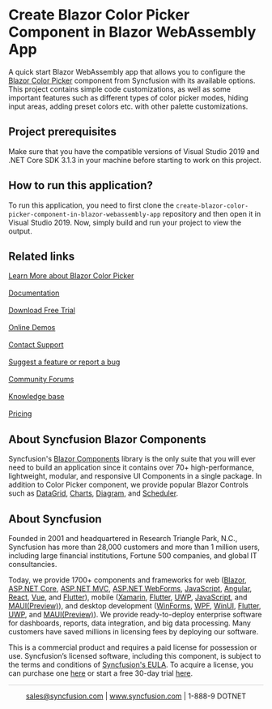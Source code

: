 # Create Blazor Color Picker Component in Blazor WebAssembly App
A quick start Blazor WebAssembly app that allows you to configure the [Blazor Color Picker](https://www.syncfusion.com/blazor-components/blazor-color-picker?utm_source=github&utm_medium=listing&utm_campaign=blazor-color-picker-github-samples) component from Syncfusion with its available options. This project contains simple code customizations, as well as some important features such as different types of color picker modes, hiding input areas, adding preset colors etc. with other palette customizations.

## Project prerequisites

Make sure that you have the compatible versions of Visual Studio 2019 and .NET Core SDK 3.1.3 in your machine before starting to work on this project.

## How to run this application?

To run this application, you need to first clone the `create-blazor-color-picker-component-in-blazor-webassembly-app` repository and then open it in Visual Studio 2019. Now, simply build and run your project to view the output.

## Related links
[Learn More about Blazor Color Picker](https://www.syncfusion.com/blazor-components/blazor-color-picker?utm_source=github&utm_medium=listing&utm_campaign=blazor-color-picker-github-samples)<br/><br/>
[Documentation](https://blazor.syncfusion.com/documentation/color-picker/getting-started?utm_source=github&utm_medium=listing&utm_campaign=blazor-color-picker-github-samples)<br/><br/>
[Download Free Trial](https://www.syncfusion.com/downloads/blazor-samples?utm_source=github&utm_medium=listing&utm_campaign=blazor-color-picker-github-samples)<br/><br/>
[Online Demos](https://blazor.syncfusion.com/demos/color-picker/default-functionalities?theme=fluent?utm_source=github&utm_medium=listing&utm_campaign=blazor-color-picker-github-samples)<br/><br/>
[Contact Support](https://support.syncfusion.com/create?utm_source=github&utm_medium=listing&utm_campaign=blazor-color-picker-github-samples)<br/><br/>
[Suggest a feature or report a bug](https://www.syncfusion.com/feedback/blazor?utm_source=github&utm_medium=listing&utm_campaign=blazor-color-picker-github-samples)<br/><br/>
[Community Forums](https://www.syncfusion.com/forums?utm_source=github&utm_medium=listing&utm_campaign=blazor-color-picker-github-samples)<br/><br/>
[Knowledge base](https://www.syncfusion.com/kb?utm_source=github&utm_medium=listing&utm_campaign=blazor-color-picker-github-samples)<br/><br/>
[Pricing](https://www.syncfusion.com/sales/products/blazor?utm_source=github&utm_medium=listing&utm_campaign=blazor-color-picker-github-samples)

## About Syncfusion Blazor Components
Syncfusion's [Blazor Components](https://www.syncfusion.com/blazor-components?utm_source=github&utm_medium=listing&utm_campaign=blazor-color-picker-github-samples) library is the only suite that you will ever need to build an application since it contains over 70+ high-performance, lightweight, modular, and responsive UI Components in a single package. In addition to Color Picker component, we provide popular Blazor Controls such as [DataGrid](https://www.syncfusion.com/blazor-components/blazor-datagrid?utm_source=github&utm_medium=listing&utm_campaign=blazor-color-picker-github-samples), [Charts](https://www.syncfusion.com/blazor-components/blazor-charts?utm_source=github&utm_medium=listing&utm_campaign=blazor-color-picker-github-samples), [Diagram](https://www.syncfusion.com/blazor-components/blazor-diagram?utm_source=github&utm_medium=listing&utm_campaign=blazor-color-picker-github-samples), and [Scheduler](https://www.syncfusion.com/blazor-components/blazor-scheduler?utm_source=github&utm_medium=listing&utm_campaign=blazor-color-picker-github-samples).

## About Syncfusion
Founded in 2001 and headquartered in Research Triangle Park, N.C., Syncfusion has more than 28,000 customers and more than 1 million users, including large financial institutions, Fortune 500 companies, and global IT consultancies.

Today, we provide 1700+ components and frameworks for web ([Blazor](https://www.syncfusion.com/blazor-components?utm_source=github&utm_medium=listing&utm_campaign=blazor-color-picker-github-samples), [ASP.NET Core](https://www.syncfusion.com/aspnet-core-ui-controls?utm_source=github&utm_medium=listing&utm_campaign=blazor-color-picker-github-samples), [ASP.NET MVC](https://www.syncfusion.com/aspnet-mvc-ui-controls?utm_source=github&utm_medium=listing&utm_campaign=blazor-color-picker-github-samples), [ASP.NET WebForms](https://www.syncfusion.com/jquery/aspnet-webforms-ui-controls?utm_source=github&utm_medium=listing&utm_campaign=blazor-color-picker-github-samples), [JavaScript](https://www.syncfusion.com/javascript-ui-controls?utm_source=github&utm_medium=listing&utm_campaign=blazor-color-picker-github-samples), [Angular](https://www.syncfusion.com/angular-ui-components?utm_source=github&utm_medium=listing&utm_campaign=blazor-color-picker-github-samples), [React](https://www.syncfusion.com/react-ui-components?utm_source=github&utm_medium=listing&utm_campaign=blazor-color-picker-github-samples), [Vue](https://www.syncfusion.com/vue-ui-components?utm_source=github&utm_medium=listing&utm_campaign=blazor-color-picker-github-samples), and [Flutter](https://www.syncfusion.com/flutter-widgets?utm_source=github&utm_medium=listing&utm_campaign=blazor-color-picker-github-samples)), mobile ([Xamarin](https://www.syncfusion.com/xamarin-ui-controls?utm_source=github&utm_medium=listing&utm_campaign=blazor-color-picker-github-samples), [Flutter](https://www.syncfusion.com/flutter-widgets?utm_source=github&utm_medium=listing&utm_campaign=blazor-color-picker-github-samples), [UWP](https://www.syncfusion.com/uwp-ui-controls?utm_source=github&utm_medium=listing&utm_campaign=blazor-color-picker-github-samples), [JavaScript](https://www.syncfusion.com/javascript-ui-controls?utm_source=github&utm_medium=listing&utm_campaign=blazor-color-picker-github-samples), and [MAUI(Preview)](https://www.syncfusion.com/maui-controls?utm_source=github&utm_medium=listing&utm_campaign=blazor-color-picker-github-samples)), and desktop development ([WinForms](https://www.syncfusion.com/blazor-ui-controls?utm_source=github&utm_medium=listing&utm_campaign=blazor-color-picker-github-samples), [WPF](https://www.syncfusion.com/wpf-ui-controls?utm_source=github&utm_medium=listing&utm_campaign=blazor-color-picker-github-samples), [WinUI](https://www.syncfusion.com/winui-controls?utm_source=github&utm_medium=listing&utm_campaign=blazor-color-picker-github-samples), [Flutter](https://www.syncfusion.com/flutter-widgets?utm_source=github&utm_medium=listing&utm_campaign=blazor-color-picker-github-samples), [UWP](https://www.syncfusion.com/uwp-ui-controls?utm_source=github&utm_medium=listing&utm_campaign=blazor-color-picker-github-samples), and [MAUI(Preview)](https://www.syncfusion.com/maui-controls?utm_source=github&utm_medium=listing&utm_campaign=blazor-color-picker-github-samples)). We provide ready-to-deploy enterprise software for dashboards, reports, data integration, and big data processing. Many customers have saved millions in licensing fees by deploying our software.

This is a commercial product and requires a paid license for possession or use. Syncfusion’s licensed software, including this component, is subject to the terms and conditions of [Syncfusion's EULA](https://www.syncfusion.com/eula/es/?utm_source=github&utm_medium=listing&utm_campaign=blazor-color-picker-github-samples). To acquire a license, you can purchase one [here]( https://www.syncfusion.com/sales/products/blazor?utm_source=github&utm_medium=listing&utm_campaign=blazor-color-picker-github-samples) or start a free 30-day trial [here](https://www.syncfusion.com/account/manage-trials/start-trials?utm_source=github&utm_medium=listing&utm_campaign=blazor-color-picker-github-samples).

<hr style="height:0.3px;border:none;color:lightgrey;background-color:lightgrey;" />

<p align="center">
  <a href="mailto:sales@syncfusion.com?Subject=Syncfusion Blazor Color Picker - Github" target="_top">sales@syncfusion.com</a> | <a href="https://www.syncfusion.com?utm_source=github&utm_medium=listing&utm_campaign=blazor-color-picker-github-samples">www.syncfusion.com</a> | 1-888-9 DOTNET <br>
</p>
